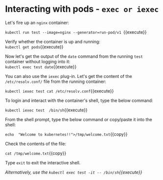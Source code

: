 # Interacting with pods - `exec or iexec`

Let's fire up an `nginx` container:  

`kubectl run test --image=nginx --generator=run-pod/v1 `{{execute}}  

Verify whether the  container is up and running:  
`kubectl get pods`{{execute}}  

Now let's get the output of the `date` command from the running `test` container without logging into it:  
`kubectl exec test date`{{execute}}  


 You can also use the `iexec` plug-in. Let's get the content of the `/etc/resolv.conf/` file from the running container:  

 `kubectl iexec test cat /etc/resolv.conf`{{execute}}  

To login and interact with the container's shell, type the below command:  

`kubectl iexec test  /bin/sh`{{execute}}  


From the shell prompt, type the below command or copy/paste it into the shell:  

`echo  "Welcome to kubernetes!!">/tmp/welcome.txt`{{copy}}  

Check the contents of the file: 

`cat /tmp/welcome.txt`{{copy}}  

Type `exit` to exit the interactive shell.

*Alternatively,  use the `kubectl exec test -it -- /bin/sh`{{execute}}*

